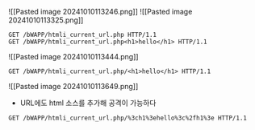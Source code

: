 ![[Pasted image 20241010113246.png]]
![[Pasted image 20241010113325.png]]

```
GET /bWAPP/htmli_current_url.php HTTP/1.1
GET /bWAPP/htmli_current_url.php<h1>hello</h1> HTTP/1.1
```
![[Pasted image 20241010113444.png]]
```
GET /bWAPP/htmli_current_url.php/<h1>hello</h1> HTTP/1.1
```
![[Pasted image 20241010113649.png]]
- URL에도 html 소스를 추가해 공격이 가능하다

`GET /bWAPP/htmli_current_url.php/%3ch1%3ehello%3c%2fh1%3e HTTP/1.1`